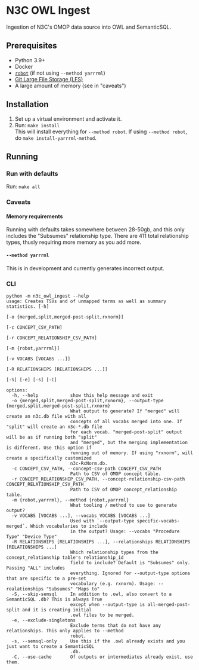 # N3C OWL Ingest
Ingestion of N3C's OMOP data source into OWL and SemanticSQL.

## Prerequisites
* Python 3.9+
* Docker
* [`robot`](http://robot.obolibrary.org/) (if not using `--method yarrrml`)
* [Git Large File Storage (LFS)](https://git-lfs.com/)
* A large amount of memory (see in "caveats")

## Installation
1. Set up a virtual environment and activate it.
2. Run: `make install`  
This will install everything for `--method robot`. If using `--method robot`, do `make install-yarrrml-method`.

## Running
### Run with defaults
Run: `make all`

### Caveats
#### Memory requirements
Running with defaults takes somewhere between 28-50gb, and this only includes the "Subsumes" relationship type. There 
are 411 total relationship types, thusly requiring more memory as you add more. 

#### `--method yarrrml`
This is in development and currently generates incorrect output.

### CLI
```
python -m n3c_owl_ingest --help
usage: Creates TSVs and of unmapped terms as well as summary statistics. [-h]
                                                                         [-o {merged,split,merged-post-split,rxnorm}]
                                                                         [-c CONCEPT_CSV_PATH]
                                                                         [-r CONCEPT_RELATIONSHIP_CSV_PATH]
                                                                         [-m {robot,yarrrml}]
                                                                         [-v VOCABS [VOCABS ...]]
                                                                         [-R RELATIONSHIPS [RELATIONSHIPS ...]]
                                                                         [-S] [-e] [-s] [-C]

options:
  -h, --help            show this help message and exit
  -o {merged,split,merged-post-split,rxnorm}, --output-type {merged,split,merged-post-split,rxnorm}
                        What output to generate? If "merged" will create an n3c.db file with all
                        concepts of all vocabs merged into one. If "split" will create an n3c-*.db file
                        for each vocab. "merged-post-split" output will be as if running both "split"
                        and "merged", but the merging implementation is different. Use this option if
                        running out of memory. If using "rxnorm", will create a specifically customized
                        n3c-RxNorm.db.
  -c CONCEPT_CSV_PATH, --concept-csv-path CONCEPT_CSV_PATH
                        Path to CSV of OMOP concept table.
  -r CONCEPT_RELATIONSHIP_CSV_PATH, --concept-relationship-csv-path CONCEPT_RELATIONSHIP_CSV_PATH
                        Path to CSV of OMOP concept_relationship table.
  -m {robot,yarrrml}, --method {robot,yarrrml}
                        What tooling / method to use to generate output?
  -v VOCABS [VOCABS ...], --vocabs VOCABS [VOCABS ...]
                        Used with `--output-type specific-vocabs-merged`. Which vocabularies to include
                        in the output? Usage: --vocabs "Procedure Type" "Device Type"
  -R RELATIONSHIPS [RELATIONSHIPS ...], --relationships RELATIONSHIPS [RELATIONSHIPS ...]
                        Which relationship types from the concept_relationship table's relationship_id
                        field to include? Default is "Subsumes" only. Passing "ALL" includes
                        everything. Ignored for --output-type options that are specific to a pre-set
                        vocabulary (e.g. rxnorm). Usage: --realationships "Subsumes" "Maps to"
  -S, --skip-semsql     In addition to .owl, also convert to a SemanticSQL .db? This is always True
                        except when --output-type is all-merged-post-split and it is creating initial
                        .owl files to be merged.
  -e, --exclude-singletons
                        Exclude terms that do not have any relationships. This only applies to --method
                        robot.
  -s, --semsql-only     Use this if the .owl already exists and you just want to create a SemanticSQL
                        .db.
  -C, --use-cache       Of outputs or intermediates already exist, use them.
```


